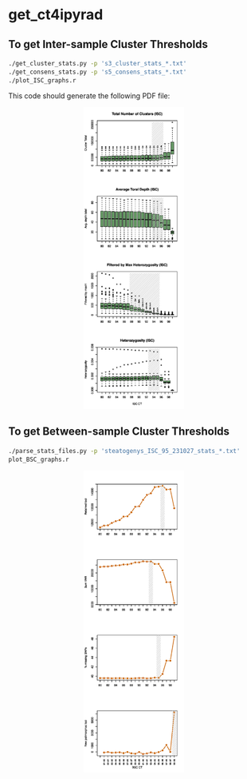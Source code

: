 # get_ct4ipyrad
## To get Inter-sample Cluster Thresholds

```bash
./get_cluster_stats.py -p 's3_cluster_stats_*.txt'
./get_consens_stats.py -p 's5_consens_stats_*.txt'
./plot_ISC_graphs.r
```

This code should generate the following PDF file:

<p align="center" width="100%">
    <img src="/figures/ipyrad_threshold_stats_ISC.jpg" alt="Local Image" width="40%" height="50%">
</p>


## To get Between-sample Cluster Thresholds

```bash
./parse_stats_files.py -p 'steatogenys_ISC_95_231027_stats_*.txt'
plot_BSC_graphs.r
```

<p align="center" width="100%">
    <img src="/figures/ipyrad_threshold_stats_BSC.jpg" alt="Local Image" width="40%" height="50%">
</p>
